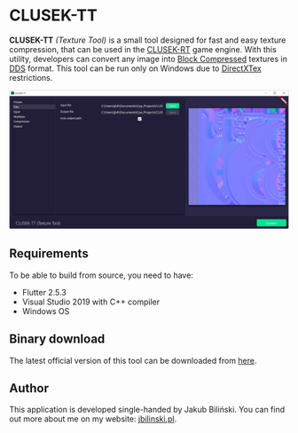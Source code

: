 CLUSEK-TT
==================================

**CLUSEK-TT** *(Texture Tool)* is a small tool designed for fast and easy texture compression, that can be used in the [CLUSEK-RT](https://github.com/bilek993/CLUSEK-RT) game engine. With this utility, developers can convert any image into [Block Compressed](https://www.reedbeta.com/blog/understanding-bcn-texture-compression-formats/) textures in [DDS](https://docs.microsoft.com/en-us/windows/win32/direct3ddds/dx-graphics-dds) format. This tool can be run only on Windows due to [DirectXTex](https://github.com/microsoft/DirectXTex) restrictions.

<img src=".docs/demo.jpg" >

## Requirements

To be able to build from source, you need to have:

- Flutter 2.5.3
- Visual Studio 2019 with C++ compiler
- Windows OS

## Binary download

 The latest official version of this tool can be downloaded from [here](https://github.com/bilek993/CLUSEK-TT/releases/latest/).

## Author

This application is developed single-handed by Jakub Biliński. You can find out more about me on my website: [jbilinski.pl](http:/www.jbilinski.pl).